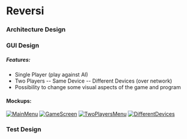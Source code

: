 # Reversi
### Architecture Design

### GUI Design
##### Features:
- Single Player (play against AI)
- Two Players 
-- Same Device
-- Different Devices (over network)
- Possibility to change some visual aspects of the game and program
#### Mockups:
[![MainMenu](https://github.com/cyrilico/LPOO1617_T1G7/blob/master/check-point/gui-mockups/Main%20Menu.png?raw=true)](https://github.com/cyrilico/LPOO1617_T1G7/blob/master/check-point/gui-mockups/Main%20Menu.png?raw=true)
[![GameScreen](https://github.com/cyrilico/LPOO1617_T1G7/blob/master/check-point/gui-mockups/Game%20Screen.png?raw=true)](https://github.com/cyrilico/LPOO1617_T1G7/blob/master/check-point/gui-mockups/Game%20Screen.png?raw=true)
[![TwoPlayersMenu](https://github.com/cyrilico/LPOO1617_T1G7/blob/master/check-point/gui-mockups/Two%20Players%20Menu.png?raw=true)](https://github.com/cyrilico/LPOO1617_T1G7/blob/master/check-point/gui-mockups/Two%20Players%20Menu.png?raw=true)
[![DifferentDevices](https://github.com/cyrilico/LPOO1617_T1G7/blob/master/check-point/gui-mockups/Different%20Devices%20Screen.png?raw=true)](https://github.com/cyrilico/LPOO1617_T1G7/blob/master/check-point/gui-mockups/Different%20Devices%20Screen.png?raw=true)

### Test Design
